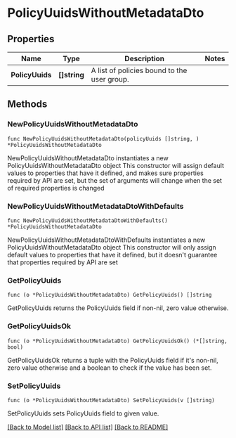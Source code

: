 # PolicyUuidsWithoutMetadataDto

## Properties

Name | Type | Description | Notes
------------ | ------------- | ------------- | -------------
**PolicyUuids** | **[]string** | A list of policies bound to the user group. | 

## Methods

### NewPolicyUuidsWithoutMetadataDto

`func NewPolicyUuidsWithoutMetadataDto(policyUuids []string, ) *PolicyUuidsWithoutMetadataDto`

NewPolicyUuidsWithoutMetadataDto instantiates a new PolicyUuidsWithoutMetadataDto object
This constructor will assign default values to properties that have it defined,
and makes sure properties required by API are set, but the set of arguments
will change when the set of required properties is changed

### NewPolicyUuidsWithoutMetadataDtoWithDefaults

`func NewPolicyUuidsWithoutMetadataDtoWithDefaults() *PolicyUuidsWithoutMetadataDto`

NewPolicyUuidsWithoutMetadataDtoWithDefaults instantiates a new PolicyUuidsWithoutMetadataDto object
This constructor will only assign default values to properties that have it defined,
but it doesn't guarantee that properties required by API are set

### GetPolicyUuids

`func (o *PolicyUuidsWithoutMetadataDto) GetPolicyUuids() []string`

GetPolicyUuids returns the PolicyUuids field if non-nil, zero value otherwise.

### GetPolicyUuidsOk

`func (o *PolicyUuidsWithoutMetadataDto) GetPolicyUuidsOk() (*[]string, bool)`

GetPolicyUuidsOk returns a tuple with the PolicyUuids field if it's non-nil, zero value otherwise
and a boolean to check if the value has been set.

### SetPolicyUuids

`func (o *PolicyUuidsWithoutMetadataDto) SetPolicyUuids(v []string)`

SetPolicyUuids sets PolicyUuids field to given value.



[[Back to Model list]](../README.md#documentation-for-models) [[Back to API list]](../README.md#documentation-for-api-endpoints) [[Back to README]](../README.md)


